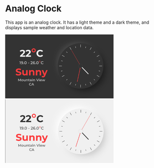 # Analog Clock

This app is an analog clock.
It has a light theme and a dark theme, and displays sample weather and location data.

<img src='analog_dark.png' width='350'>

<img src='analog_light.png' width='350'>

